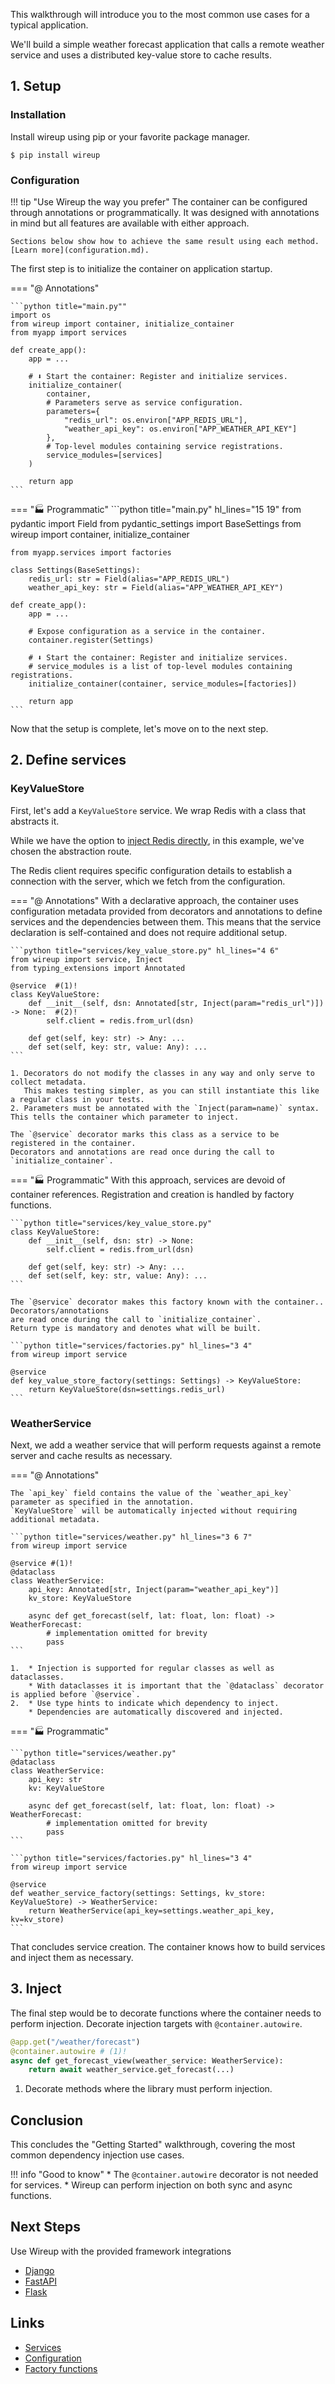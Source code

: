 This walkthrough will introduce you to the most common use cases for a typical application. 

We'll build a simple weather forecast application that calls a remote weather service 
and uses a distributed key-value store to cache results.


## 1. Setup

### Installation

Install wireup using pip or your favorite package manager.

```shell
$ pip install wireup
```

### Configuration

!!! tip "Use Wireup the way you prefer"
    The container can be configured through annotations or programmatically.
    It was designed with annotations in mind but all features are available with either approach.

    Sections below show how to achieve the same result using each method. [Learn more](configuration.md).

The first step is to initialize the container on application startup.

=== "@ Annotations"

    ```python title="main.py""
    import os
    from wireup import container, initialize_container
    from myapp import services

    def create_app():
        app = ...
        
        # ⬇️ Start the container: Register and initialize services.
        initialize_container(
            container,
            # Parameters serve as service configuration.
            parameters={
                "redis_url": os.environ["APP_REDIS_URL"],
                "weather_api_key": os.environ["APP_WEATHER_API_KEY"]
            },
            # Top-level modules containing service registrations.
            service_modules=[services]
        )

        return app
    ```

=== "🏭 Programmatic"
    ```python title="main.py" hl_lines="15 19"
    from pydantic import Field
    from pydantic_settings import BaseSettings
    from wireup import container, initialize_container

    from myapp.services import factories
    
    class Settings(BaseSettings):
        redis_url: str = Field(alias="APP_REDIS_URL")  
        weather_api_key: str = Field(alias="APP_WEATHER_API_KEY")  

    def create_app():
        app = ...
        
        # Expose configuration as a service in the container.
        container.register(Settings)
        
        # ⬇️ Start the container: Register and initialize services.
        # service_modules is a list of top-level modules containing registrations.
        initialize_container(container, service_modules=[factories])

        return app
    ```

Now that the setup is complete, let's move on to the next step.

## 2. Define services
### KeyValueStore

First, let's add a `KeyValueStore` service. We wrap Redis with a class that abstracts it. 

While we have the option to [inject Redis directly](factory_functions.md#inject-a-third-party-class), 
in this example, we've chosen the abstraction route. 

The Redis client requires specific configuration details to establish a connection with the server,
which we fetch from the configuration.

=== "@ Annotations"
    With a declarative approach, the container uses configuration metadata 
    provided from decorators and annotations to define services and the dependencies between them. 
    This means that the service declaration is self-contained and does not require additional setup.

    ```python title="services/key_value_store.py" hl_lines="4 6"
    from wireup import service, Inject
    from typing_extensions import Annotated

    @service  #(1)!
    class KeyValueStore:
        def __init__(self, dsn: Annotated[str, Inject(param="redis_url")]) -> None:  #(2)!
            self.client = redis.from_url(dsn)

        def get(self, key: str) -> Any: ...
        def set(self, key: str, value: Any): ...
    ```

    1. Decorators do not modify the classes in any way and only serve to collect metadata. 
       This makes testing simpler, as you can still instantiate this like a regular class in your tests.
    2. Parameters must be annotated with the `Inject(param=name)` syntax. This tells the container which parameter to inject.
    
    The `@service` decorator marks this class as a service to be registered in the container.
    Decorators and annotations are read once during the call to `initialize_container`.

=== "🏭 Programmatic"
    With this approach, services are devoid of container references. 
    Registration and creation is handled by factory functions.

    ```python title="services/key_value_store.py"
    class KeyValueStore:
        def __init__(self, dsn: str) -> None:
            self.client = redis.from_url(dsn)

        def get(self, key: str) -> Any: ...
        def set(self, key: str, value: Any): ...
    ```

    The `@service` decorator makes this factory known with the container.. Decorators/annotations
    are read once during the call to `initialize_container`. 
    Return type is mandatory and denotes what will be built.

    ```python title="services/factories.py" hl_lines="3 4"
    from wireup import service

    @service
    def key_value_store_factory(settings: Settings) -> KeyValueStore:
        return KeyValueStore(dsn=settings.redis_url)
    ```

### WeatherService

Next, we add a weather service that will perform requests against a remote server and cache results as necessary.

=== "@ Annotations"

    The `api_key` field contains the value of the `weather_api_key` parameter as specified in the annotation. 
    `KeyValueStore` will be automatically injected without requiring additional metadata.

    ```python title="services/weather.py" hl_lines="3 6 7"
    from wireup import service

    @service #(1)!
    @dataclass
    class WeatherService:
        api_key: Annotated[str, Inject(param="weather_api_key")]
        kv_store: KeyValueStore

        async def get_forecast(self, lat: float, lon: float) -> WeatherForecast:
            # implementation omitted for brevity
            pass
    ```

    1.  * Injection is supported for regular classes as well as dataclasses.
        * With dataclasses it is important that the `@dataclass` decorator is applied before `@service`.
    2.  * Use type hints to indicate which dependency to inject.
        * Dependencies are automatically discovered and injected.

=== "🏭 Programmatic"

    ```python title="services/weather.py"
    @dataclass 
    class WeatherService:
        api_key: str
        kv: KeyValueStore

        async def get_forecast(self, lat: float, lon: float) -> WeatherForecast:
            # implementation omitted for brevity
            pass
    ```

    ```python title="services/factories.py" hl_lines="3 4"
    from wireup import service

    @service
    def weather_service_factory(settings: Settings, kv_store: KeyValueStore) -> WeatherService:
        return WeatherService(api_key=settings.weather_api_key, kv=kv_store)
    ```

That concludes service creation. The container knows how to build services and inject them as necessary.

## 3. Inject

The final step would be to decorate functions where the container needs to perform injection.
Decorate injection targets with `@container.autowire`.


```python title="views/posts.py" hl_lines="2"
@app.get("/weather/forecast")
@container.autowire # (1)!
async def get_forecast_view(weather_service: WeatherService):
    return await weather_service.get_forecast(...)
```

1. Decorate methods where the library must perform injection.

## Conclusion

This concludes the "Getting Started" walkthrough, covering the most common dependency injection use cases.

!!! info "Good to know"
    * The `@container.autowire` decorator is not needed for services.
    * Wireup can perform injection on both sync and async functions.

## Next Steps

Use Wireup with the provided framework integrations

- [Django](integrations/django.md)
- [FastAPI](integrations/fastapi.md)
- [Flask](integrations/flask.md)

## Links

* [Services](services.md)
* [Configuration](configuration.md)
* [Factory functions](factory_functions.md)
